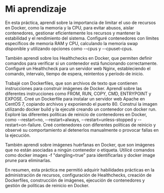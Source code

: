 # Mi aprendizaje


En esta práctica, aprendí sobre la importancia de limitar el uso de recursos en Docker, como la memoria y la CPU, para evitar abusos, aislar contenedores, gestionar eficientemente los recursos y mantener la estabilidad y el rendimiento del sistema. Configuré contenedores con límites específicos de memoria RAM y CPU, calculando la memoria swap disponible y utilizando opciones como --cpus y --cpuset-cpus.


También aprendí sobre los Healthchecks en Docker, que permiten definir comandos para verificar si un contenedor está funcionando correctamente. Configuré un Healthcheck para un servidor web Nginx, estableciendo el comando, intervalo, tiempo de espera, reintentos y período de inicio.


Trabajé con Dockerfiles, que son archivos de texto que contienen instrucciones para construir imágenes de Docker. Aprendí sobre las diferentes instrucciones como FROM, RUN, COPY, CMD, ENTRYPOINT y EXPOSE. Creé un Dockerfile para instalar un servidor web Apache en CentOS 7, copiando archivos y exponiendo el puerto 80. Construí la imagen utilizando docker build y la ejecuté creando un contenedor con docker run.
Exploré las diferentes políticas de reinicio de contenedores en Docker, como --restart=no, --restart=always, --restart=unless-stopped y --restart=on-failure. Creé contenedores con diferentes políticas de reinicio y observé su comportamiento al detenerlos manualmente o provocar fallas en la ejecución.


También aprendí sobre imágenes huérfanas en Docker, que son imágenes que no están asociadas a ningún contenedor o etiqueta. Utilicé comandos como docker images -f "dangling=true" para identificarlas y docker image prune para eliminarlas.


En resumen, esta práctica me permitió adquirir habilidades prácticas en la administración de recursos, configuración de Healthchecks, creación de Dockerfiles, construcción de imágenes, ejecución de contenedores y gestión de políticas de reinicio en Docker.
